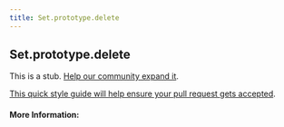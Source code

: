 ```yaml
---
title: Set.prototype.delete
---
```

## Set.prototype.delete

This is a stub. <a href='https://github.com/freecodecamp/guides/tree/master/src/pages/javascript/standard-objects/map/set-prototype-delete/index.md' target='_blank' rel='nofollow'>Help our community expand it</a>.

<a href='https://github.com/freecodecamp/guides/blob/master/README.md' target='_blank' rel='nofollow'>This quick style guide will help ensure your pull request gets accepted</a>.

<!-- The article goes here, in GitHub-flavored Markdown. Feel free to add YouTube videos, images, and CodePen/JSBin embeds  -->

#### More Information:
<!-- Please add any articles you think might be helpful to read before writing the article -->

